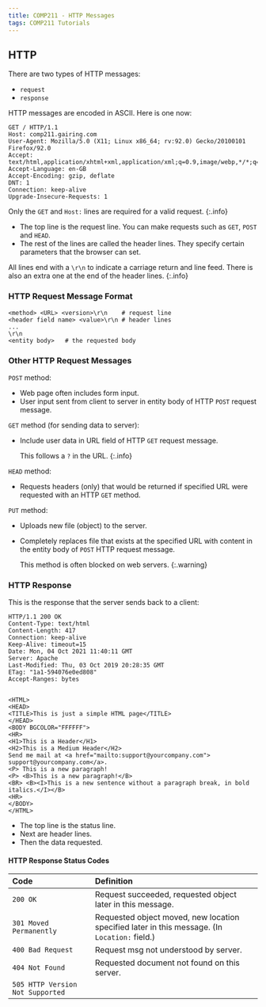 ```yaml
---
title: COMP211 - HTTP Messages
tags: COMP211 Tutorials
---
```

## HTTP
There are two types of HTTP messages:

* `request`
* `response`

HTTP messages are encoded in ASCII. Here is one now:

```
GET / HTTP/1.1
Host: comp211.gairing.com
User-Agent: Mozilla/5.0 (X11; Linux x86_64; rv:92.0) Gecko/20100101 Firefox/92.0
Accept: text/html,application/xhtml+xml,application/xml;q=0.9,image/webp,*/*;q=0.8
Accept-Language: en-GB
Accept-Encoding: gzip, deflate
DNT: 1
Connection: keep-alive
Upgrade-Insecure-Requests: 1
```

Only the `GET` and `Host:` lines are required for a valid request.
{:.info}

* The top line is the request line. You can make requests such as `GET`, `POST` and `HEAD`.
* The rest of the lines are called the header lines. They specify certain parameters that the browser can set.

All lines end with a `\r\n` to indicate a carriage return and line feed. There is also an extra one at the end of the header lines.
{:.info}

### HTTP Request Message Format

```
<method> <URL> <version>\r\n	# request line
<header field name> <value>\r\n	# header lines
...
\r\n
<entity body>	# the requested body
```

### Other HTTP Request Messages
`POST` method:

* Web page often includes form input.
* User input sent from client to server in entity body of HTTP `POST` request message.

`GET` method (for sending data to server):

* Include user data in URL field of HTTP `GET` request message.
	
	This follows a `?` in the URL.
	{:.info}

`HEAD` method:

* Requests headers (only) that would be returned if specified URL were requested with an HTTP `GET` method.

`PUT` method:

* Uploads new file (object) to the server.
* Completely replaces file that exists at the specified URL with content in the entity body of `POST` HTTP request message.

	This method is often blocked on web servers.
	{:.warning}
	
### HTTP Response
This is the response that the server sends back to a client:

```
HTTP/1.1 200 OK
Content-Type: text/html
Content-Length: 417
Connection: keep-alive
Keep-Alive: timeout=15
Date: Mon, 04 Oct 2021 11:40:11 GMT
Server: Apache
Last-Modified: Thu, 03 Oct 2019 20:28:35 GMT
ETag: "1a1-594076e0ed808"
Accept-Ranges: bytes


<HTML>
<HEAD>
<TITLE>This is just a simple HTML page</TITLE>
</HEAD>
<BODY BGCOLOR="FFFFFF">
<HR>
<H1>This is a Header</H1>
<H2>This is a Medium Header</H2>
Send me mail at <a href="mailto:support@yourcompany.com">
support@yourcompany.com</a>.
<P> This is a new paragraph!
<P> <B>This is a new paragraph!</B>
<BR> <B><I>This is a new sentence without a paragraph break, in bold
italics.</I></B>
<HR>
</BODY>
</HTML>
```

* The top line is the status line.
* Next are header lines.
* Then the data requested.

#### HTTP Response Status Codes

| Code | Definition |
| :-- | :-- |
| `200 OK` | Request succeeded, requested object later in this message. |
| `301 Moved Permanently` | Requested object moved, new location specified later in this message. (In `Location:` field.) |
| `400 Bad Request` | Request msg not understood by server. |
| `404 Not Found` | Requested document not found on this server. |
| `505 HTTP Version Not Supported` | |